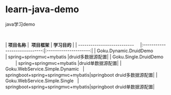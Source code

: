 # learn-java-demo
java学习demo

<br>

| **项目名称** |  **项目框架** | **学习目的** |
| ---------------------------      |:-----------------------------:|:---------------------:|
| Goku.Dynamic.DruidDemo           | spring+springmvc+mybatis |druid多数据源配置|
| Goku.Single.DruidDemo            | spring+springmvc+mybatis |druid单数据源配置|
| Goku.WebService.Simple.Dynamic   | springboot+spring+springmvc+mybatis|springboot druid多数据源配置|
| Goku.WebService.Simple.Single    | springboot+spring+springmvc+mybatis|springboot druid单数据源配置|

